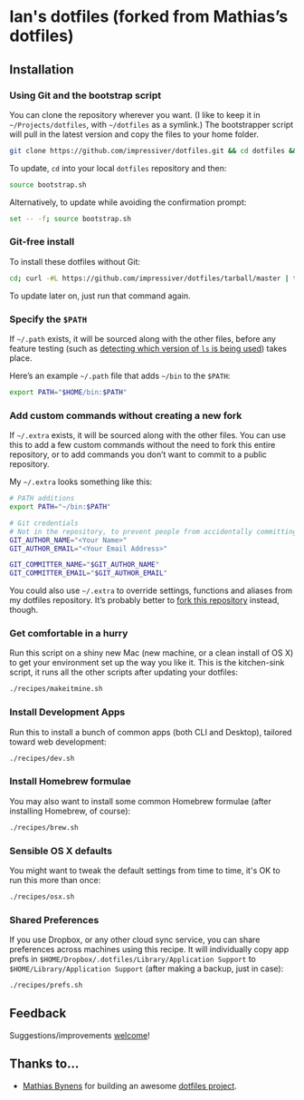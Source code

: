 # Ian's dotfiles (forked from Mathias’s dotfiles)

## Installation

### Using Git and the bootstrap script

You can clone the repository wherever you want. (I like to keep it in `~/Projects/dotfiles`, with `~/dotfiles` as a symlink.) The bootstrapper script will pull in the latest version and copy the files to your home folder.

```bash
git clone https://github.com/impressiver/dotfiles.git && cd dotfiles && source bootstrap.sh
```

To update, `cd` into your local `dotfiles` repository and then:

```bash
source bootstrap.sh
```

Alternatively, to update while avoiding the confirmation prompt:

```bash
set -- -f; source bootstrap.sh
```

### Git-free install

To install these dotfiles without Git:

```bash
cd; curl -#L https://github.com/impressiver/dotfiles/tarball/master | tar -xzv --strip-components 1 --exclude={README.md,bootstrap.sh}
```

To update later on, just run that command again.

### Specify the `$PATH`

If `~/.path` exists, it will be sourced along with the other files, before any feature testing (such as [detecting which version of `ls` is being used](https://github.com/mathiasbynens/dotfiles/blob/aff769fd75225d8f2e481185a71d5e05b76002dc/.aliases#L21-26)) takes place.

Here’s an example `~/.path` file that adds `~/bin` to the `$PATH`:

```bash
export PATH="$HOME/bin:$PATH"
```

### Add custom commands without creating a new fork

If `~/.extra` exists, it will be sourced along with the other files. You can use this to add a few custom commands without the need to fork this entire repository, or to add commands you don’t want to commit to a public repository.

My `~/.extra` looks something like this:

```bash
# PATH additions
export PATH="~/bin:$PATH"

# Git credentials
# Not in the repository, to prevent people from accidentally committing under my name
GIT_AUTHOR_NAME="<Your Name>"
GIT_AUTHOR_EMAIL="<Your Email Address>"

GIT_COMMITTER_NAME="$GIT_AUTHOR_NAME"
GIT_COMMITTER_EMAIL="$GIT_AUTHOR_EMAIL"
```

You could also use `~/.extra` to override settings, functions and aliases from my dotfiles repository. It’s probably better to [fork this repository](https://github.com/impressiver/dotfiles/fork_select) instead, though.

### Get comfortable in a hurry

Run this script on a shiny new Mac (new machine, or a clean install of OS X) to get your environment set up the way you like it. This is the kitchen-sink script, it runs all the other scripts after updating your dotfiles:

```bash
./recipes/makeitmine.sh
```

### Install Development Apps

Run this to install a bunch of common apps (both CLI and Desktop), tailored toward web development:

```bash
./recipes/dev.sh
```

### Install Homebrew formulae

You may also want to install some common Homebrew formulae (after installing Homebrew, of course):

```bash
./recipes/brew.sh
```

### Sensible OS X defaults

You might want to tweak the default settings from time to time, it's OK to run this more than once:

```bash
./recipes/osx.sh
```

### Shared Preferences

If you use Dropbox, or any other cloud sync service, you can share preferences across machines using this recipe. It will individually copy app prefs in `$HOME/Dropbox/.dotfiles/Library/Application Support` to `$HOME/Library/Application Support` (after making a backup, just in case):

```bash
./recipes/prefs.sh
```

## Feedback

Suggestions/improvements
[welcome](https://github.com/impressiver/dotfiles/issues)!

## Thanks to…

* [Mathias Bynens](http://mathiasbynens.be/) for building an awesome [dotfiles project](https://github.com/mathiasbynens/dotfiles).